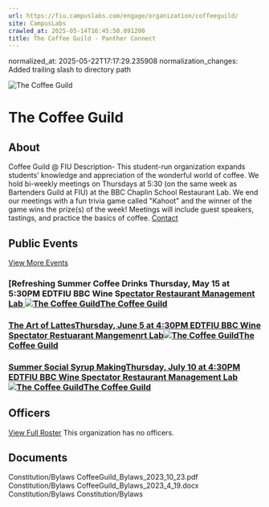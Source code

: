 ```yaml
---
url: https://fiu.campuslabs.com/engage/organization/coffeeguild/
site: CampusLabs
crawled_at: 2025-05-14T16:45:50.091200
title: The Coffee Guild - Panther Connect
---
```

normalized_at: 2025-05-22T17:17:29.235908
normalization_changes: Added trailing slash to directory path

![The Coffee Guild](https://se-images.campuslabs.com/clink/images/c67703aa-d5ba-43e4-b8ff-97d879958ea0d2ad1655-114e-4637-b25b-6d006d5251d2.png?preset=med-sq)
# The Coffee Guild
## About
Coffee Guild @ FIU Description-
This student-run organization expands students’ knowledge and appreciation of the wonderful world of coffee. We hold bi-weekly meetings on Thursdays at 5:30 (on the same week as Bartenders Guild at FIU) at the BBC Chaplin School Restaurant Lab. We end our meetings with a fun trivia game called "Kahoot" and the winner of the game wins the prize(s) of the week!
Meetings will include guest speakers, tastings, and practice the basics of coffee.
[Contact](https://fiu.campuslabs.com/engage/organization/coffeeguild/contact)
## Public Events
[View More Events](https://fiu.campuslabs.com/engage/organization/coffeeguild/events)
### [Refreshing Summer Coffee Drinks Thursday, May 15 at 5:30PM EDTFIU BBC Wine Sp[ectator Restaurant Management Lab ![The Coffee Guild](https://se-images.campuslabs.com/clink/images/c67703aa-d5ba-43e4-b8ff-97d879958ea0d2ad1655-114e-4637-b25b-6d006d5251d2.png?preset=small-sq)The Coffee Guild](https://fiu.campuslabs.com/engage/event/11276435)
### [The Art of LattesThursday, June 5 at 4:30PM EDTFIU BBC Wine Spectator Restuarant Mangemenrt Lab![The Coffee Guild](https://se-images.campuslabs.com/clink/images/c67703aa-d5ba-43e4-b8ff-97d879958ea0d2ad1655-114e-4637-b25b-6d006d5251d2.png?preset=small-sq)The Coffee Guild](https://fiu.campuslabs.com/engage/event/11276437)
### [Summer Social Syrup MakingThursday, July 10 at 4:30PM EDTFIU BBC Wine Spectator Restaurant Management Lab![The Coffee Guild](https://se-images.campuslabs.com/clink/images/c67703aa-d5ba-43e4-b8ff-97d879958ea0d2ad1655-114e-4637-b25b-6d006d5251d2.png?preset=small-sq)The Coffee Guild](https://fiu.campuslabs.com/engage/event/11276439)
## Officers
[View Full Roster](https://fiu.campuslabs.com/engage/organization/coffeeguild/roster)
This organization has no officers.
## Documents
[](https://fiu.campuslabs.com/engage/organization/coffeeguild/documents/view/2348336)
Constitution/Bylaws
[](https://fiu.campuslabs.com/engage/organization/coffeeguild/documents/view/2264432)
CoffeeGuild_Bylaws_2023_10_23.pdf
[](https://fiu.campuslabs.com/engage/organization/coffeeguild/documents/view/2212432)
Constitution/Bylaws
[](https://fiu.campuslabs.com/engage/organization/coffeeguild/documents/view/2190794)
CoffeeGuild_Bylaws_2023_4_19.docx
[](https://fiu.campuslabs.com/engage/organization/coffeeguild/documents/view/2102485)
Constitution/Bylaws
[](https://fiu.campuslabs.com/engage/organization/coffeeguild/documents/view/2022835)
Constitution/Bylaws
